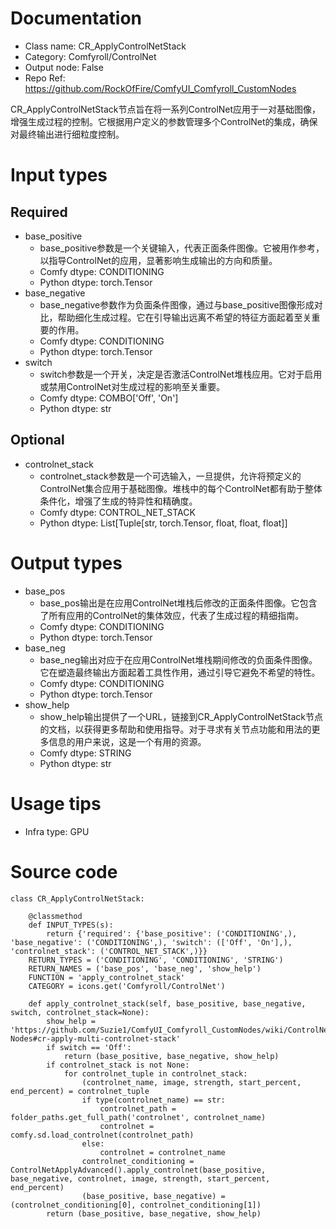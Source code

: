 # Documentation
- Class name: CR_ApplyControlNetStack
- Category: Comfyroll/ControlNet
- Output node: False
- Repo Ref: https://github.com/RockOfFire/ComfyUI_Comfyroll_CustomNodes

CR_ApplyControlNetStack节点旨在将一系列ControlNet应用于一对基础图像，增强生成过程的控制。它根据用户定义的参数管理多个ControlNet的集成，确保对最终输出进行细粒度控制。

# Input types
## Required
- base_positive
    - base_positive参数是一个关键输入，代表正面条件图像。它被用作参考，以指导ControlNet的应用，显著影响生成输出的方向和质量。
    - Comfy dtype: CONDITIONING
    - Python dtype: torch.Tensor
- base_negative
    - base_negative参数作为负面条件图像，通过与base_positive图像形成对比，帮助细化生成过程。它在引导输出远离不希望的特征方面起着至关重要的作用。
    - Comfy dtype: CONDITIONING
    - Python dtype: torch.Tensor
- switch
    - switch参数是一个开关，决定是否激活ControlNet堆栈应用。它对于启用或禁用ControlNet对生成过程的影响至关重要。
    - Comfy dtype: COMBO['Off', 'On']
    - Python dtype: str
## Optional
- controlnet_stack
    - controlnet_stack参数是一个可选输入，一旦提供，允许将预定义的ControlNet集合应用于基础图像。堆栈中的每个ControlNet都有助于整体条件化，增强了生成的特异性和精确度。
    - Comfy dtype: CONTROL_NET_STACK
    - Python dtype: List[Tuple[str, torch.Tensor, float, float, float]]

# Output types
- base_pos
    - base_pos输出是在应用ControlNet堆栈后修改的正面条件图像。它包含了所有应用的ControlNet的集体效应，代表了生成过程的精细指南。
    - Comfy dtype: CONDITIONING
    - Python dtype: torch.Tensor
- base_neg
    - base_neg输出对应于在应用ControlNet堆栈期间修改的负面条件图像。它在塑造最终输出方面起着工具性作用，通过引导它避免不希望的特性。
    - Comfy dtype: CONDITIONING
    - Python dtype: torch.Tensor
- show_help
    - show_help输出提供了一个URL，链接到CR_ApplyControlNetStack节点的文档，以获得更多帮助和使用指导。对于寻求有关节点功能和用法的更多信息的用户来说，这是一个有用的资源。
    - Comfy dtype: STRING
    - Python dtype: str

# Usage tips
- Infra type: GPU

# Source code
```
class CR_ApplyControlNetStack:

    @classmethod
    def INPUT_TYPES(s):
        return {'required': {'base_positive': ('CONDITIONING',), 'base_negative': ('CONDITIONING',), 'switch': (['Off', 'On'],), 'controlnet_stack': ('CONTROL_NET_STACK',)}}
    RETURN_TYPES = ('CONDITIONING', 'CONDITIONING', 'STRING')
    RETURN_NAMES = ('base_pos', 'base_neg', 'show_help')
    FUNCTION = 'apply_controlnet_stack'
    CATEGORY = icons.get('Comfyroll/ControlNet')

    def apply_controlnet_stack(self, base_positive, base_negative, switch, controlnet_stack=None):
        show_help = 'https://github.com/Suzie1/ComfyUI_Comfyroll_CustomNodes/wiki/ControlNet-Nodes#cr-apply-multi-controlnet-stack'
        if switch == 'Off':
            return (base_positive, base_negative, show_help)
        if controlnet_stack is not None:
            for controlnet_tuple in controlnet_stack:
                (controlnet_name, image, strength, start_percent, end_percent) = controlnet_tuple
                if type(controlnet_name) == str:
                    controlnet_path = folder_paths.get_full_path('controlnet', controlnet_name)
                    controlnet = comfy.sd.load_controlnet(controlnet_path)
                else:
                    controlnet = controlnet_name
                controlnet_conditioning = ControlNetApplyAdvanced().apply_controlnet(base_positive, base_negative, controlnet, image, strength, start_percent, end_percent)
                (base_positive, base_negative) = (controlnet_conditioning[0], controlnet_conditioning[1])
        return (base_positive, base_negative, show_help)
```